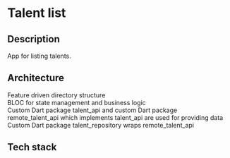 # Talent list

## Description
App for listing talents.

## Architecture
Feature driven directory structure<br>
BLOC for state management and business logic<br>
Custom Dart package talent_api and custom Dart package remote_talent_api  which implements talent_api are used for providing data<br>
Custom Dart package talent_repository wraps remote_talent_api<br>

## Tech stack
